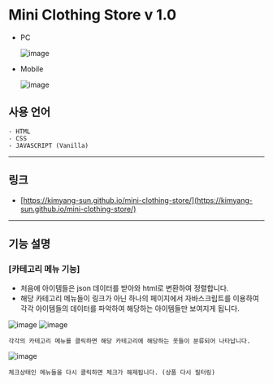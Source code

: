 # Mini Clothing Store v 1.0

- PC

  ![image](https://user-images.githubusercontent.com/56675004/97798827-22746b00-1c6d-11eb-9789-acb1ffc6d493.png)

- Mobile

  ![image](https://user-images.githubusercontent.com/56675004/97798849-4932a180-1c6d-11eb-94c9-5b6f86111615.png)

## 사용 언어

```
- HTML
- CSS
- JAVASCRIPT (Vanilla)
```

---

## 링크

- [https://kimyang-sun.github.io/mini-clothing-store/](https://kimyang-sun.github.io/mini-clothing-store/)

---

## 기능 설명

### [카테고리 메뉴 기능]

- 처음에 아이템들은 json 데이터를 받아와 html로 변환하여 정렬합니다.
- 해당 카테고리 메뉴들이 링크가 아닌 하나의 페이지에서 자바스크립트를 이용하여 각각 아이템들의 데이터를 파악하여 해당하는 아이템들만 보여지게 됩니다.

![image](https://user-images.githubusercontent.com/56675004/97798901-b1818300-1c6d-11eb-9dfe-6ad385b8a692.png)
![image](https://user-images.githubusercontent.com/56675004/97798969-31a7e880-1c6e-11eb-9932-ef5a94f38d92.png)

```
각각의 카테고리 메뉴를 클릭하면 해당 카테고리에 해당하는 옷들이 분류되어 나타납니다.
```

![image](https://user-images.githubusercontent.com/56675004/97799023-8ea39e80-1c6e-11eb-8580-81584717f44f.png)

```
체크상태인 메뉴들을 다시 클릭하면 체크가 해제됩니다. (상품 다시 필터링)
```
